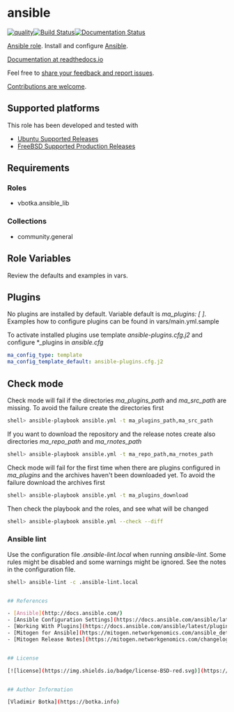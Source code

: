 # ansible

[![quality](https://img.shields.io/ansible/quality/27910)](https://galaxy.ansible.com/vbotka/ansible)[![Build Status](https://app.travis-ci.com/vbotka/ansible-ansible.svg?branch=master)](https://app.travis-ci.com/vbotka/ansible-ansible)[![Documentation Status](https://readthedocs.org/projects/ansible-ansible/badge/?version=latest)](https://ansible-ansible.readthedocs.io/en/latest/?badge=latest)

[Ansible role](https://galaxy.ansible.com/vbotka/ansible/). Install and configure [Ansible](https://github.com/ansible/ansible).

[Documentation at readthedocs.io](https://ansible-ansible.readthedocs.io)

Feel free to [share your feedback and report issues](https://github.com/vbotka/ansible-ansible/issues).

[Contributions are welcome](https://github.com/firstcontributions/first-contributions).


## Supported platforms

This role has been developed and tested with
* [Ubuntu Supported Releases](http://releases.ubuntu.com/)
* [FreeBSD Supported Production Releases](https://www.freebsd.org/releases/)


## Requirements

### Roles

* vbotka.ansible_lib

### Collections

* community.general


## Role Variables

Review the defaults and examples in vars.


## Plugins

No plugins are installed by default. Variable default is *ma_plugins:
[ ]*. Examples how to configure plugins can be found in
vars/main.yml.sample

To activate installed plugins use template *ansible-plugins.cfg.j2*
and configure *_plugins in *ansible.cfg*

```yaml
ma_config_type: template
ma_config_template_default: ansible-plugins.cfg.j2
```


## Check mode

Check mode will fail if the directories *ma_plugins_path* and
*ma_src_path* are missing. To avoid the failure create the directories
first

```bash
shell> ansible-playbook ansible.yml -t ma_plugins_path,ma_src_path
```

If you want to download the repository and the release notes create
also directories *ma_repo_path* and *ma_rnotes_path*

```bash
shell> ansible-playbook ansible.yml -t ma_repo_path,ma_rnotes_path
```

Check mode will fail for the first time when there are plugins
configured in *ma_plugins* and the archives haven't been downloaded
yet. To avoid the failure download the archives first

```bash
shell> ansible-playbook ansible.yml -t ma_plugins_download
```

Then check the playbook and the roles, and see what will be changed

```bash
shell> ansible-playbook ansible.yml --check --diff
```


### Ansible lint

Use the configuration file *.ansible-lint.local* when running
*ansible-lint*. Some rules might be disabled and some warnings might
be ignored. See the notes in the configuration file.

```bash
shell> ansible-lint -c .ansible-lint.local


## References

- [Ansible](http://docs.ansible.com/)
- [Ansible Configuration Settings](https://docs.ansible.com/ansible/latest/reference_appendices/config.html#ansible-configuration-settings)
- [Working With Plugins](https://docs.ansible.com/ansible/latest/plugins/plugins.html#working-with-plugins)
- [Mitogen for Ansible](https://mitogen.networkgenomics.com/ansible_detailed.html)
- [Mitogen Release Notes](https://mitogen.networkgenomics.com/changelog.html)


## License

[![license](https://img.shields.io/badge/license-BSD-red.svg)](https://www.freebsd.org/doc/en/articles/bsdl-gpl/article.html)


## Author Information

[Vladimir Botka](https://botka.info)
